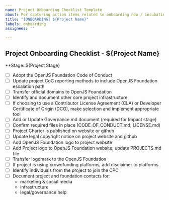```yaml
---
name: Project Onboarding Checklist Template
about: For capturing action items related to onboarding new / incubating projects
title: "[ONBOARDING] ${Project Name}"
labels: onboarding
assignees: ''

---
```


## Project Onboarding Checklist - ${Project Name}

<!--Copied from ../../NEW_PROJECT_APPLICATION.md on 2019-08-23 -->

**Stage: ${Project Stage}

- [ ] Adopt the OpenJS Foundation Code of Conduct
- [ ] Update project CoC reporting methods to include OpenJS Foundation escalation path
- [ ] Transfer official domains to OpenJS Foundation
- [ ] Identify and document other core project infrastructure
- [ ] If choosing to use a Contributor License Agreement (CLA) or Developer Certificate of Origin (DCO), make selection and implement appropriate tool
- [ ] Add or Update Governance.md document (required for Impact stage)
- [ ] Confirm required files in place (CODE_OF_CONDUCT.md, LICENSE.md)
- [ ] Project Charter is published on website or github
- [ ] Update legal copyright notice on project website and github
- [ ] Add OpenJS Foundation logo to project website
- [ ] Add Project logo to OpenJS Foundation website; update PROJECTS.md file
- [ ] Transfer logomark to the OpenJS Foundation
- [ ] If project is using crowdfunding platforms, add disclaimer to platforms
- [ ] Identify individuals from the project to join the CPC
- [ ] Document project and foundation contacts for:
  * marketing & social media
  * infrastructure
  * legal/governance help